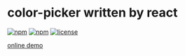 # color-picker written by react

 [![npm](https://img.shields.io/npm/dm/mb-color-picker.svg)](https://www.npmjs.com/package/mb-color-picker) [![npm](https://img.shields.io/npm/v/mb-color-picker.svg)](https://www.npmjs.com/package/mb-color-picker) [![license](https://img.shields.io/github/license/mashape/apistatus.svg)](https://github.com/mockingbot/mb-color-picker)

[online demo](https://mockingbot.github.io/mb-color-picker/)
